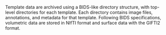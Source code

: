 
Template data are archived using a BIDS-like directory structure, with top-level directories for each template.
Each directory contains image files, annotations, and metadata for that template. Following BIDS specifications, volumetric data are stored in NIfTI format and surface data with the GIFTI2 format.

<div id="tree"></div>
<script>
    $(document).ready(function() {
      $.ajax({
          url : "../assets/templateflow.json",
          dataType: "text",
          success : function (tree) {
              $('#tree').bstreeview({ data: tree });
          }
      });
});
</script>